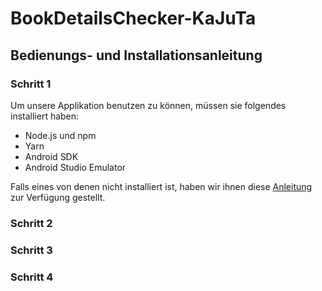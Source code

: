 # BookDetailsChecker-KaJuTa

## Bedienungs- und Installationsanleitung

### Schritt 1
Um unsere Applikation benutzen zu können, müssen sie folgendes installiert haben:
- Node.js und npm
- Yarn
- Android SDK
- Android Studio Emulator

Falls eines von denen nicht installiert ist, haben wir ihnen diese [Anleitung](https://noseryp-my.sharepoint.com/my?id=%2Fpersonal%2Fkatarina%5Fgovedarica%5Fnoseryoung%5Fcom%2FDocuments%2FAnlagen%2F03%5FVorbereitungsarbeiten%2D335%5FZH%2Epdf&parent=%2Fpersonal%2Fkatarina%5Fgovedarica%5Fnoseryoung%5Fcom%2FDocuments%2FAnlagen) zur Verfügung gestellt.
### Schritt 2

### Schritt 3

### Schritt 4
